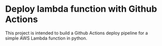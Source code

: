 # Deploy lambda function with Github Actions

This project is intended to build a Github Actions deploy pipeline for a simple AWS Lambda function in python.

